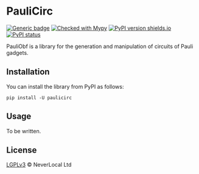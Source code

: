 # PauliCirc

[![Generic badge](https://img.shields.io/badge/python-3.10+-green.svg)](https://docs.python.org/3.10/)
[![Checked with Mypy](http://www.mypy-lang.org/static/mypy_badge.svg)](https://github.com/python/mypy)
[![PyPI version shields.io](https://img.shields.io/pypi/v/paulicirc.svg)](https://pypi.python.org/pypi/paulicirc/)
[![PyPI status](https://img.shields.io/pypi/status/paulicirc.svg)](https://pypi.python.org/pypi/paulicirc/)

PauliObf is a library for the generation and manipulation of circuits of Pauli gadgets.

## Installation

You can install the library from PyPI as follows:

```
pip install -U paulicirc
```

## Usage

To be written.

## License

[LGPLv3](./LICENSE) © NeverLocal Ltd
